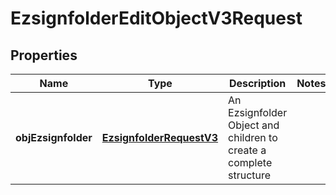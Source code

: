 

# EzsignfolderEditObjectV3Request

## Properties

Name | Type | Description | Notes
------------ | ------------- | ------------- | -------------
**objEzsignfolder** | [**EzsignfolderRequestV3**](EzsignfolderRequestV3.md) | An Ezsignfolder Object and children to create a complete structure | 





